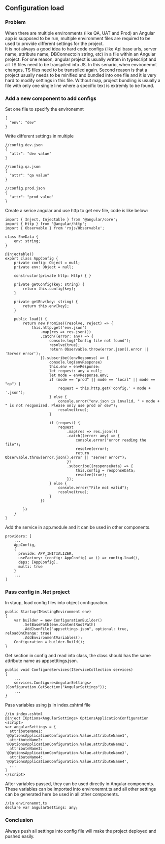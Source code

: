 ## Configuration load
### Problem
When there are multiple environments (like QA, UAT and Prod) an Angular app is supposed to be run, multiple environment files are required to be used to provide different settings for the project.  
It is not always a good idea to hard code configs (like Api base urls, server name, attribute name, DBConnectoin string, etc) in a file within an Angular project. For one reason, angular project is usually written in typescript and all TS files need to be transpiled into JS. In this senario, when environemnt changes, TS files need to be transpiled again. Second reason is that a project usually needs to be minified and bundled into one file and it is very hard to modify settings in this file. Without map, project bundling is usually a file with only one single line where a specific text is extremly to be found.  
### Add a new component to add configs
Set one file to specify the environemnt
```
{
  "env": "dev"
}
```
Write different settings in multiple
```
//config.dev.json
{
  "attr": "dev value"
}

//config.qa.json
{
  "attr": "qa value"
}

//config.prod.json
{
  "attr": "prod value"
}
```
Create a serice angular and use http to get env file, code is like below:
```
import { Inject, Injectable } from '@angular/core';
import { Http } from '@angular/http';
import { Observable } from 'rxjs/Observable';

class EnvData {
    env: string;
}

@Injectable()
export class AppConfig {
    private config: Object = null;
    private env: Object = null;

    constructor(private http: Http) { }

    private getConfig(key: string) {
        return this.config[key];
    }

    private getEnv(key: string) {
        return this.env[key];
    }

    public load() {
        return new Promise((resolve, reject) => {
            this.http.get('env.json')
                .map(res => res.json())
                .catch((error: any) => {
                    console.log("Config file not found");
                    resolve(true);
                    return Observable.throw(error.json().error || 'Server error');
                }).subscribe((envResponse) => {
                    console.log(envResponse)
                    this.env = envResponse;
                    let request: any = null;
                    let mode = envResponse.env;
                    if (mode == "prod" || mode == "local" || mode == "qa") {
                        request = this.http.get('config.' + mode + '.json');
                    } else {
                        console.error("env.json is invalid, " + mode + " is not recgonized. Please only use prod or dev");
                        resolve(true);
                    }

                    if (request) {
                        request
                            .map(res => res.json())
                            .catch((error: any) => {
                                console.error("error reading the file");
                                resolve(error);
                                return Observable.throw(error.json().error || "server error");
                            })
                            .subscribe((responseData) => {
                                this.config = responseData;
                                resolve(true);
                            });
                    } else {
                        console.error("File not valid");
                        resolve(true);
                    }
                })

        })
    }
}
```
Add the service in app.module and it can be used in other components.
```
providers: [
    ...
    AppConfig,
    { 
      provide: APP_INITIALIZER, 
      useFactory: (config: AppConfig) => () => config.load(), 
      deps: [AppConfig], 
      multi: true 
    }
    ...
]
```

### Pass config in .Net project
In staup, load config files into object configuration.
```
public Startup(IHostingEnvironment env)
{
    var builder = new ConfigurationBuilder()
        .SetBasePath(env.ContentRootPath)
        .AddJsonFile("appsettings.json", optional: true, reloadOnChange: true)
        .AddEnvironmentVariables();
    Configuration = builder.Build();
}
```
Get section in config and read into class, the class should has the same attribute name as appsetttings.json.
```
public void ConfigureServices(IServiceCollection services)
{
    ...
    services.Configure<AngularSettings>(Configuration.GetSection("AngularSettings")); 
    ...
}
```
Pass variables using js in index.cshtml file
```
//in index.cshtml
@inject IOptions<AngularSettings> OptionsApplicationConfiguration
<script>
var angularSettings = {
  attributeName1: '@OptionsApplicationConfiguration.Value.attributeName1',
  attributeName2: '@OptionsApplicationConfiguration.Value.attributeName2',
  attributeName3: '@OptionsApplicationConfiguration.Value.attributeName3',
  attributeName4: '@OptionsApplicationConfiguration.Value.attributeName4',
  ...
}
</script>
```
After variables passed, they can be used directly in Angular components. These variables can be imported into environemnt.ts and all other settings can be generated here be used in all other components.
```
//in environemnt.ts
declare var angularSettings: any;
```
### Conclusion
Always push all settings into config file will make the project deployed and pushed easily.
